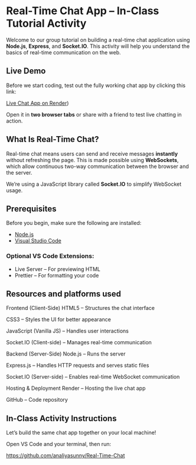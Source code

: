 # Real-Time Chat App – In-Class Tutorial Activity

Welcome to our group tutorial on building a real-time chat application using **Node.js**, **Express**, and **Socket.IO**. 
This activity will help you understand the basics of real-time communication on the web.


## Live Demo

Before we start coding, test out the fully working chat app by clicking this link:

[Live Chat App on Render](https://real-time-chat-dfpe.onrender.com))

Open it in **two browser tabs** or share with a friend to test live chatting in action.


## What Is Real-Time Chat?

Real-time chat means users can send and receive messages **instantly** without refreshing the page.
This is made possible using **WebSockets**, which allow continuous two-way communication between the browser and the server.

We’re using a JavaScript library called **Socket.IO** to simplify WebSocket usage.


## Prerequisites

Before you begin, make sure the following are installed:

- [Node.js](https://nodejs.org/)  
- [Visual Studio Code](https://code.visualstudio.com/)

### Optional VS Code Extensions:
- Live Server – For previewing HTML
- Prettier – For formatting your code


## Resources and platforms used

Frontend (Client-Side)
HTML5 – Structures the chat interface

CSS3 – Styles the UI for better appearance

JavaScript (Vanilla JS) – Handles user interactions

Socket.IO (Client-side) – Manages real-time communication

Backend (Server-Side)
Node.js – Runs the server

Express.js – Handles HTTP requests and serves static files

Socket.IO (Server-side) – Enables real-time WebSocket communication

Hosting & Deployment
Render – Hosting the live chat app

GitHub – Code repository




##  In-Class Activity Instructions

Let’s build the same chat app together on your local machine!


Open VS Code and your terminal, then run:


https://github.com/analiyasunny/Real-Time-Chat

